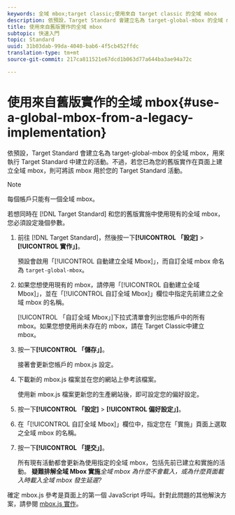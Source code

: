 ```yaml
---
keywords: 全域 mbox;target classic;使用來自 target classic 的全域 mbox
description: 依預設，Target Standard 會建立名為 target-global-mbox 的全域 mbox，用來執行 Target Standard 中建立的活動。不過，若您已為您的舊版實作在頁面上建立全域 mbox，則可將該 mbox 用於您的 Target Standard 活動。
title: 使用來自舊版實作的全域 mbox
subtopic: 快速入門
topic: Standard
uuid: 31b03dab-99da-4040-bab6-4f5cb452ffdc
translation-type: tm+mt
source-git-commit: 217ca811521e67dcd1b063d77a644ba3ae94a72c

---
```



# 使用來自舊版實作的全域 mbox{#use-a-global-mbox-from-a-legacy-implementation}

依預設，Target Standard 會建立名為 target-global-mbox 的全域 mbox，用來執行 Target Standard 中建立的活動。不過，若您已為您的舊版實作在頁面上建立全域 mbox，則可將該 mbox 用於您的 Target Standard 活動。

>[!NOTE]
>
>每個帳戶只能有一個全域 mbox。

若想同時在 [!DNL Target Standard] 和您的舊版實施中使用現有的全域 mbox，您必須設定幾個參數。

1. 前往 [!DNL Target Standard]，然後按一下&#x200B;**[!UICONTROL 「設定]** &gt; **[!UICONTROL 實作」]**。

   預設會啟用「[!UICONTROL 自動建立全域 Mbox]」，而自訂全域 mbox 命名為 `target-global-mbox`。
1. 如果您想使用現有的 mbox，請停用「[!UICONTROL 自動建立全域 Mbox]」，並在「[!UICONTROL 自訂全域 Mbox]」欄位中指定先前建立之全域 mbox 的名稱。

   [!UICONTROL 「自訂全域 Mbox」]下拉式清單會列出您帳戶中的所有 mbox。如果您想使用尚未存在的 mbox，請在 Target Classic中建立 mbox。
1. 按一下&#x200B;**[!UICONTROL 「儲存」]**。

   接著會更新您帳戶的 mbox.js 設定。
1. 下載新的 mbox.js 檔案並在您的網站上參考該檔案。

   使用新 mbox.js 檔案更新您的生產網站後，即可設定您的偏好設定。
1. 按一下&#x200B;**[!UICONTROL 「設定]** &gt; **[!UICONTROL 偏好設定」]**。
1. 在「[!UICONTROL 自訂全域 Mbox]」欄位中，指定您在「實施」頁面上選取之全域 mbox 的名稱。
1. 按一下&#x200B;**[!UICONTROL 「提交」]**。

   所有現有活動都會更新為使用指定的全域 mbox，包括先前已建立和實施的活動。
   **疑難排解全域 Mbox 實施***全域 mbox 為什麼不會載入，或為什麼頁面載入時載入全域 mbox 發生延遲?*

確定 mbox.js 參考是頁面上的第一個 JavaScript 呼叫。針對此問題的其他解決方案，請參閱 [mbox.js 實作](../../../../c-implementing-target/c-implementing-target-for-client-side-web/t-mbox-download/mbox-download.md#task_4EAE26BB84FD4E1D858F411AEDF4B420)。
